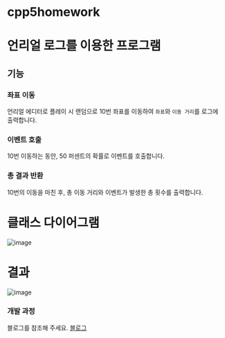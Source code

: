 # cpp5homework
# 언리얼 로그를 이용한 프로그램

## 기능

### 좌표 이동

언리얼 에디터로 플레이 시 랜덤으로 10번 좌표를 이동하여 `좌표`와 `이동 거리`를 로그에 출력합니다.

### 이벤트 호출

10번 이동하는 동안, 50 퍼센트의 확률로 이벤트를 호출합니다.

### 총 결과 반환

10번의 이동을 마친 후, 총 이동 거리와 이벤트가 발생한 총 횟수를 출력합니다.

# 클래스 다이어그램
![image](https://github.com/user-attachments/assets/322964ab-eda9-40fc-a788-9311f5d470be)


# 결과
![image](https://github.com/user-attachments/assets/c74a8c8e-8fe7-461d-a640-febd99988da4)

### 개발 과정
블로그를 참조해 주세요.
[블로그](https://hmmterestinguri.tistory.com/39)
